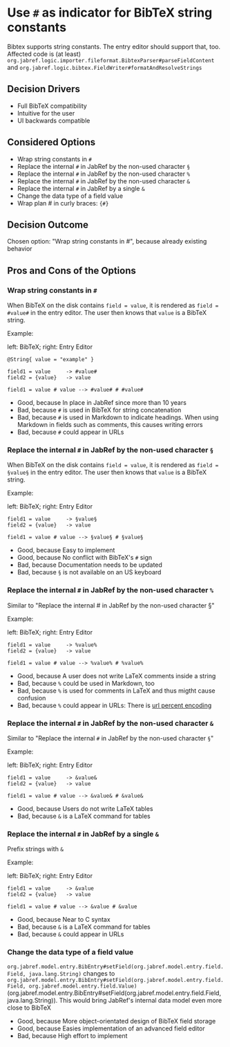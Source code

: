 # Use `#` as indicator for BibTeX string constants

Bibtex supports string constants. The entry editor should support that, too.
Affected code is (at least) `org.jabref.logic.importer.fileformat.BibtexParser#parseFieldContent` and `org.jabref.logic.bibtex.FieldWriter#formatAndResolveStrings`

## Decision Drivers

* Full BibTeX compatibility
* Intuitive for the user
* UI backwards compatible

## Considered Options

* Wrap string constants in `#`
* Replace the internal `#` in JabRef by the non-used character `§`
* Replace the internal `#` in JabRef by the non-used character `%`
* Replace the internal `#` in JabRef by the non-used character `&`
* Replace the internal `#` in JabRef by a single `&`
* Change the data type of a field value
* Wrap plan # in curly braces: `{#}`

## Decision Outcome

Chosen option: "Wrap string constants in #", because already existing behavior

## Pros and Cons of the Options

### Wrap string constants in `#`

When BibTeX on the disk contains `field = value`, it is rendered as `field = #value#` in the entry editor. The user then knows that `value` is a BibTeX string.

Example:

left: BibTeX; right: Entry Editor

```text
@String{ value = "example" }

field1 = value     -> #value#
field2 = {value}   -> value

field1 = value # value --> #value# # #value#
```

* Good, because In place in JabRef since more than 10 years
* Bad, because `#` is used in BibTeX for string concatenation
* Bad, because `#` is used in Markdown to indicate headings. When using Markdown in fields such as comments, this causes writing errors
* Bad, because `#` could appear in URLs

### Replace the internal `#` in JabRef by the non-used character `§`

When BibTeX on the disk contains `field = value`, it is rendered as `field = §value§` in the entry editor. The user then knows that `value` is a BibTeX string.

Example:

left: BibTeX; right: Entry Editor

```text
field1 = value     -> §value§
field2 = {value}   -> value

field1 = value # value --> §value§ # §value§
```

* Good, because Easy to implement
* Good, because No conflict with BibTeX's `#` sign
* Bad, because Documentation needs to be updated
* Bad, because `§` is not available on an US keyboard

### Replace the internal `#` in JabRef by the non-used character `%`

Similar to "Replace the internal # in JabRef by the non-used character §"

Example:

left: BibTeX; right: Entry Editor

```text
field1 = value     -> %value%
field2 = {value}   -> value

field1 = value # value --> %value% # %value%
```

* Good, because A user does not write LaTeX comments inside a string
* Bad, because `%` could be used in Markdown, too
* Bad, because `%` is used for comments in LaTeX and thus migtht cause confusion
* Bad, because `%` could appear in URLs: There is [url percent encoding](https://www.w3schools.com/tags/ref_urlencode.asp)

### Replace the internal `#` in JabRef by the non-used character `&`

Similar to "Replace the internal `#` in JabRef by the non-used character `§`"

Example:

left: BibTeX; right: Entry Editor

```text
field1 = value     -> &value&
field2 = {value}   -> value

field1 = value # value --> &value& # &value&
```

* Good, because Users do not write LaTeX tables
* Bad, because `&` is a LaTeX command for tables

### Replace the internal `#` in JabRef by a single `&`

Prefix strings with `&`

Example:

left: BibTeX; right: Entry Editor

```text
field1 = value     -> &value
field2 = {value}   -> value

field1 = value # value --> &value # &value
```

* Good, because Near to C syntax
* Bad, because `&` is a LaTeX command for tables
* Bad, because `&` could appear in URLs

### Change the data type of a field value

`org.jabref.model.entry.BibEntry#setField(org.jabref.model.entry.field.Field, java.lang.String)` changes to `org.jabref.model.entry.BibEntry#setField(org.jabref.model.entry.field.Field, org.jabref.model.entry.field.Value)` (org.jabref.model.entry.BibEntry#setField(org.jabref.model.entry.field.Field, java.lang.String)). This would bring JabRef's internal data model even more close to BibTeX

* Good, because More object-orientated design of BibTeX field storage
* Good, because Easies implementation of an advanced field editor
* Bad, because High effort to implement
